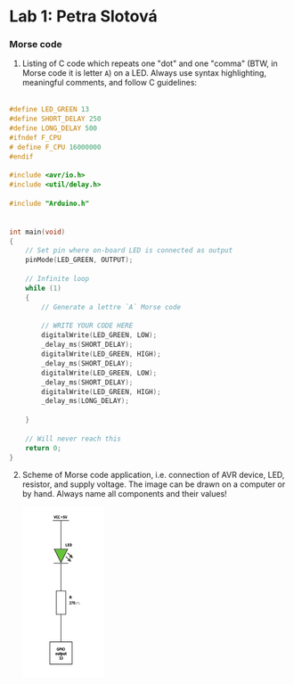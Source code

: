 # Lab 1: Petra Slotová

### Morse code

1. Listing of C code which repeats one "dot" and one "comma" (BTW, in Morse code it is letter `A`) on a LED. Always use syntax highlighting, meaningful comments, and follow C guidelines:

```c

#define LED_GREEN 13  
#define SHORT_DELAY 250 
#define LONG_DELAY 500 
#ifndef F_CPU
# define F_CPU 16000000 
#endif

#include <avr/io.h>    
#include <util/delay.h> 

#include "Arduino.h"        


int main(void)
{
    // Set pin where on-board LED is connected as output
    pinMode(LED_GREEN, OUTPUT);

    // Infinite loop
    while (1)
    {
        // Generate a lettre `A` Morse code

        // WRITE YOUR CODE HERE
        digitalWrite(LED_GREEN, LOW);
        _delay_ms(SHORT_DELAY);
        digitalWrite(LED_GREEN, HIGH);
        _delay_ms(SHORT_DELAY);
        digitalWrite(LED_GREEN, LOW);
        _delay_ms(SHORT_DELAY);
        digitalWrite(LED_GREEN, HIGH);
        _delay_ms(LONG_DELAY);

    }

    // Will never reach this
    return 0;
}
```

2. Scheme of Morse code application, i.e. connection of AVR device, LED, resistor, and supply voltage. The image can be drawn on a computer or by hand. Always name all components and their values!

   ![Schematic](images/morse.png)
